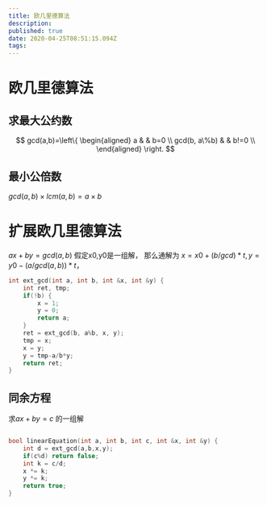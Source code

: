 ```yaml
---
title: 欧几里德算法
description: 
published: true
date: 2020-04-25T08:51:15.094Z
tags: 
---
```


# 欧几里德算法
## 求最大公约数
$$
gcd(a,b)=\left\{ \begin{aligned}
a & & b=0 \\
gcd(b, a\%b) & & b!=0 \\
\end{aligned}
\right.
$$

## 最小公倍数

$gcd(a,b)\times lcm(a, b) = a \times b$

# 扩展欧几里德算法
$ax+by=gcd(a, b)$
假定x0,y0是一组解， 那么通解为
$x = x0 + (b/gcd)*t, y=y0-(a/gcd(a,b))*t$，

```cpp
int ext_gcd(int a, int b, int &x, int &y) {
	int ret, tmp;
	if(!b) {
		x = 1; 
		y = 0;
		return a;
	} 
	ret = ext_gcd(b, a%b, x, y);
	tmp = x; 
	x = y;
	y = tmp-a/b*y;
	return ret;
}
```

## 同余方程
求$ax+by=c$ 的一组解

```cpp

bool linearEquation(int a, int b, int c, int &x, int &y) {
	int d = ext_gcd(a,b,x,y);
	if(c%d) return false;
	int k = c/d;
	x *= k;
	y *= k;
	return true;
}
```
